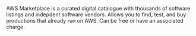 AWS Marketplace is a curated digital catalogue with thousands of software listings
and indepdent software vendors. Allows you to find, test, and buy productions that
already run on AWS. Can be free or have an associated charge. 